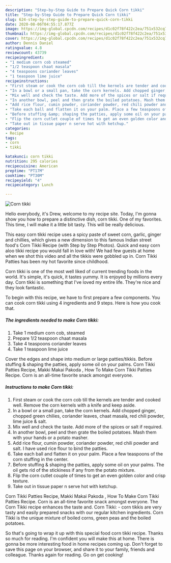 ```yaml
---
description: "Step-by-Step Guide to Prepare Quick Corn tikki"
title: "Step-by-Step Guide to Prepare Quick Corn tikki"
slug: 624-step-by-step-guide-to-prepare-quick-corn-tikki
date: 2020-08-06T04:55:17.877Z
image: https://img-global.cpcdn.com/recipes/d1c02f78f422c2ea/751x532cq70/corn-tikki-recipe-main-photo.jpg
thumbnail: https://img-global.cpcdn.com/recipes/d1c02f78f422c2ea/751x532cq70/corn-tikki-recipe-main-photo.jpg
cover: https://img-global.cpcdn.com/recipes/d1c02f78f422c2ea/751x532cq70/corn-tikki-recipe-main-photo.jpg
author: Dennis Daniel
ratingvalue: 4.8
reviewcount: 43739
recipeingredient:
- "1 medium corn cob steamed"
- "1/2 teaspoon chaat masala"
- "4 teaspoons coriander leaves"
- "1 teaspoon lime juice"
recipeinstructions:
- "First steam or cook the corn cob till the kernels are tender and cooked well. Remove the corn kernels with a knife and keep aside."
- "In a bowl or a small pan, take the corn kernels. Add chopped ginger, chopped green chilies, coriander leaves, chaat masala, red chili powder, lime juice &amp; salt."
- "Mix well and check the taste. Add more of the spices or salt if required."
- "In another bowl, peel and then grate the boiled potatoes. Mash them with your hands or a potato masher."
- "Add rice flour, cumin powder, coriander powder, red chili powder and salt. I have used rice flour to bind the patties."
- "Take each ball and flatten it on your palm. Place a few teaspoons of the corn stuffing in the center."
- "Before stuffing &amp; shaping the patties, apply some oil on your palms. The oil gets rid of the stickiness if any from the potato mixture."
- "Flip the corn cutlet couple of times to get an even golden color and crisp texture."
- "Take out in tissue paper n serve hot with ketchup."
categories:
- Recipe
tags:
- corn
- tikki

katakunci: corn tikki 
nutrition: 295 calories
recipecuisine: American
preptime: "PT17M"
cooktime: "PT30M"
recipeyield: "4"
recipecategory: Lunch

---
```



![Corn tikki](https://img-global.cpcdn.com/recipes/d1c02f78f422c2ea/751x532cq70/corn-tikki-recipe-main-photo.jpg)

Hello everybody, it's Drew, welcome to my recipe site. Today, I'm gonna show you how to prepare a distinctive dish, corn tikki. One of my favorites. This time, I will make it a little bit tasty. This will be really delicious.

This easy corn tikki recipe uses a spicy paste of sweet corn, garlic, ginger and chillies, which gives a new dimension to this famous Indian street food&#39;s Corn Tikki Recipe (with Step by Step Photos). Quick and easy corn aloo tikki recipe you would fall in love with! We had few guests at home when we shot this video and all the tikkis were gobbled up in. Corn Tikki Patties has been my hot favorite since childhood.

Corn tikki is one of the most well liked of current trending foods in the world. It's simple, it's quick, it tastes yummy. It is enjoyed by millions every day. Corn tikki is something that I've loved my entire life. They're nice and they look fantastic.


To begin with this recipe, we have to first prepare a few components. You can cook corn tikki using 4 ingredients and 9 steps. Here is how you cook that.

<!--inarticleads1-->

##### The ingredients needed to make Corn tikki:

1. Take 1 medium corn cob, steamed
1. Prepare 1/2 teaspoon chaat masala
1. Take 4 teaspoons coriander leaves
1. Take 1 teaspoon lime juice


Cover the edges and shape into medium or large patties/tikkis. Before stuffing &amp; shaping the patties, apply some oil on your palms. Corn Tikki Patties Recipe, Makki Makai Pakoda , How To Make Corn Tikki Patties Recipe. Corn is an all-time favorite snack amongst everyone. 

<!--inarticleads2-->

##### Instructions to make Corn tikki:

1. First steam or cook the corn cob till the kernels are tender and cooked well. Remove the corn kernels with a knife and keep aside.
1. In a bowl or a small pan, take the corn kernels. Add chopped ginger, chopped green chilies, coriander leaves, chaat masala, red chili powder, lime juice &amp; salt.
1. Mix well and check the taste. Add more of the spices or salt if required.
1. In another bowl, peel and then grate the boiled potatoes. Mash them with your hands or a potato masher.
1. Add rice flour, cumin powder, coriander powder, red chili powder and salt. I have used rice flour to bind the patties.
1. Take each ball and flatten it on your palm. Place a few teaspoons of the corn stuffing in the center.
1. Before stuffing &amp; shaping the patties, apply some oil on your palms. The oil gets rid of the stickiness if any from the potato mixture.
1. Flip the corn cutlet couple of times to get an even golden color and crisp texture.
1. Take out in tissue paper n serve hot with ketchup.


Corn Tikki Patties Recipe, Makki Makai Pakoda , How To Make Corn Tikki Patties Recipe. Corn is an all-time favorite snack amongst everyone. The Corn Tikki recipe enhances the taste and. Corn Tikki: - corn tikkis are very tasty and easily prepared snacks with our regular kitchen ingredients. Corn Tikki is the unique mixture of boiled corns, green peas and the boiled potatoes. 

So that's going to wrap it up with this special food corn tikki recipe. Thanks so much for reading. I'm confident you will make this at home. There is gonna be more interesting food in home recipes coming up. Don't forget to save this page on your browser, and share it to your family, friends and colleague. Thanks again for reading. Go on get cooking!
